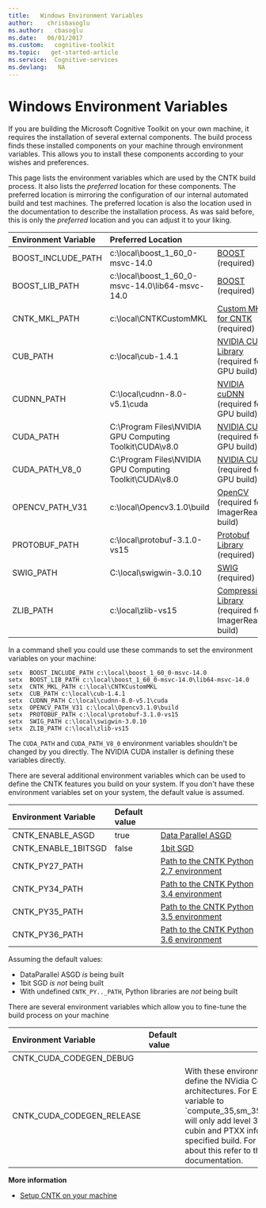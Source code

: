 ```yaml
---
title:   Windows Environment Variables
author:    chrisbasoglu
ms.author:   cbasoglu
ms.date:   06/01/2017
ms.custom:   cognitive-toolkit
ms.topic:   get-started-article
ms.service:  Cognitive-services
ms.devlang:   NA
---
```


# Windows Environment Variables

If you are building the Microsoft Cognitive Toolkit on your own machine, it requires the installation of several external components. The build process finds these installed components on your machine through environment variables. This allows you to install these components according to your wishes and preferences.

This page lists the environment variables which are used by the CNTK build process. It also lists the *preferred* location for these components. The preferred location is mirroring the configuration of our internal automated build and test machines. The preferred location is also the location used in the documentation to describe the installation process. As was said before, this is only the *preferred* location and you can adjust it to your liking.

|Environment Variable | Preferred Location |   |
|:--------|:------------|:--------------|
|BOOST_INCLUDE_PATH | c:\local\boost_1_60_0-msvc-14.0 | [BOOST](./Setup-CNTK-on-Windows.md#boost) (required)
|BOOST_LIB_PATH | c:\local\boost_1_60_0-msvc-14.0\lib64-msvc-14.0 | [BOOST](./Setup-CNTK-on-Windows.md#boost) (required)
|CNTK_MKL_PATH | c:\local\CNTKCustomMKL | [Custom MKL for CNTK](./Setup-CNTK-on-Windows.md#mkl) (required)
|CUB_PATH | c:\local\cub-1.4.1 | [NVIDIA CUB Library](./Setup-CNTK-on-Windows.md#cub) (required for GPU build)
|CUDNN_PATH | C:\local\cudnn-8.0-v5.1\cuda | [NVIDIA cuDNN](./Setup-CNTK-on-Windows.md#cudnn) (required for GPU build)
|CUDA_PATH | C:\Program Files\NVIDIA GPU Computing Toolkit\CUDA\v8.0 |[NVIDIA CUDA]( ./Setup-CNTK-on-Windows.md#nvidia-cuda-8) (required for GPU build)
|CUDA_PATH_V8_0 | C:\Program Files\NVIDIA GPU Computing Toolkit\CUDA\v8.0 |[NVIDIA CUDA]( ./Setup-CNTK-on-Windows.md#nvidia-cuda-8) (required for GPU build)
|OPENCV_PATH_V31 | c:\local\Opencv3.1.0\build | [OpenCV](./Setup-CNTK-on-Windows.md#optional-opencv) (required for ImagerReader build)
|PROTOBUF_PATH | c:\local\protobuf-3.1.0-vs15 | [Protobuf Library](./Setup-CNTK-on-Windows.md#protobuf) (required)
|SWIG_PATH | C:\local\swigwin-3.0.10 | [SWIG](./Setup-CNTK-on-Windows.md#swig) (required)
|ZLIB_PATH | c:\local\zlib-vs15 | [Compression Library](./Setup-CNTK-on-Windows.md#optional-zlib-and-libzip) (required for ImagerReader build)

In a command shell you could use these commands to set the environment variables on your machine:
```
setx  BOOST_INCLUDE_PATH c:\local\boost_1_60_0-msvc-14.0
setx  BOOST_LIB_PATH c:\local\boost_1_60_0-msvc-14.0\lib64-msvc-14.0
setx  CNTK_MKL_PATH c:\local\CNTKCustomMKL
setx  CUB_PATH c:\local\cub-1.4.1
setx  CUDNN_PATH C:\local\cudnn-8.0-v5.1\cuda
setx  OPENCV_PATH_V31 c:\local\Opencv3.1.0\build
setx  PROTOBUF_PATH c:\local\protobuf-3.1.0-vs15
setx  SWIG_PATH c:\local\swigwin-3.0.10
setx  ZLIB_PATH c:\local\zlib-vs15
```
The `CUDA_PATH` and `CUDA_PATH_V8_0` environment variables shouldn't be changed by you directly. The NVIDIA CUDA installer is defining these variables directly. 

There are several additional environment variables which can be used to define the CNTK features you build on your system. If you don't have these environment variables set on your system, the default value is assumed. 

|Environment Variable | Default value | |
|:------------|:------------|:-------------|
|CNTK_ENABLE_ASGD  | true | [Data Parallel ASGD](./Setup-CNTK-on-Windows.md#enlisting-in-the-cntk-github-repository)
|CNTK_ENABLE_1BITSGD | false | [1bit SGD](./Enabling-1bit-SGD.md)
|CNTK_PY27_PATH |  | [Path to the CNTK Python 2.7 environment](./Setup-CNTK-on-Windows.md#cntk-python-environments)
|CNTK_PY34_PATH |  | [Path to the CNTK Python 3.4 environment](./Setup-CNTK-on-Windows.md#cntk-python-environments)
|CNTK_PY35_PATH |  | [Path to the CNTK Python 3.5 environment](./Setup-CNTK-on-Windows.md#cntk-python-environments)
|CNTK_PY36_PATH |  | [Path to the CNTK Python 3.6 environment](./Setup-CNTK-on-Windows.md#cntk-python-environments)

Assuming the default values:
 * DataParallel ASGD *is* being built
 * 1bit SGD *is not* being built
 * With undefined `CNTK_PY.._PATH`, Python libraries are *not* being built

There are several environment variables which allow you to fine-tune the build process on your machine

|Environment Variable | Default value | |
|:------------|:------------|:-------------|
|CNTK_CUDA_CODEGEN_DEBUG  
CNTK_CUDA_CODEGEN_RELEASE  | | With these environment variables your define the NVidia Compiler target architectures. For Example, setting a variable to `compute_35,sm_35;compute_50,sm_50' will only add level 3.5 and 5.0 compatible cubin and PTXX information to the specified build. For detailed information about this refer to the NVidia Compiler documentation.

**More information**
* [Setup CNTK on your machine](./Setup-CNTK-on-your-machine.md)
